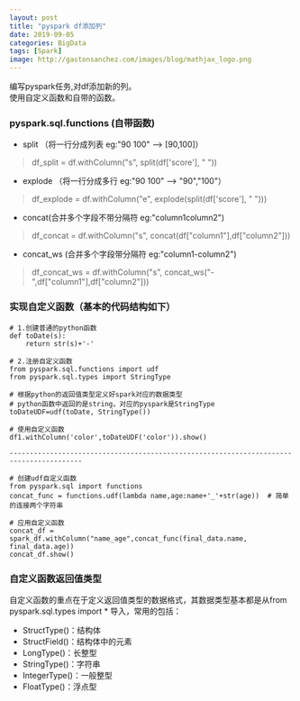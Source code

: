 ```yaml
---
layout: post
title: "pyspark df添加列"
date: 2019-09-05
categories: BigData
tags: [Spark]
image: http://gastonsanchez.com/images/blog/mathjax_logo.png
---
```

编写pyspark任务,对df添加新的列。  
使用自定义函数和自带的函数。
<!-- more -->
### pyspark.sql.functions (自带函数)
* split （将一行分成列表 eg:"90 100" --> [90,100]）
> df_split = df.withColumn("s", split(df['score'], " "))
* explode （将一行分成多行 eg:"90 100" --> "90","100"）
> df_explode = df.withColumn("e", explode(split(df['score'], " ")))
* concat(合并多个字段不带分隔符 eg:"column1column2")
> df_concat = df.withColumn("s", concat(df["column1"],df["column2"]))
* concat_ws (合并多个字段带分隔符 eg:"column1-column2")
> df_concat_ws = df.withColumn("s", concat_ws("-",df["column1"],df["column2"]))


### 实现自定义函数（基本的代码结构如下）
    
    # 1.创建普通的python函数
    def toDate(s):
        return str(s)+'-'
    
    # 2.注册自定义函数
    from pyspark.sql.functions import udf
    from pyspark.sql.types import StringType
    
    # 根据python的返回值类型定义好spark对应的数据类型
    # python函数中返回的是string，对应的pyspark是StringType
    toDateUDF=udf(toDate, StringType())  
    
    # 使用自定义函数
    df1.withColumn('color',toDateUDF('color')).show()
    
    ----------------------------------------------------------------------------------------
    
    # 创建udf自定义函数
    from pyspark.sql import functions
    concat_func = functions.udf(lambda name,age:name+'_'+str(age))  # 简单的连接两个字符串
    
    # 应用自定义函数
    concat_df = spark_df.withColumn("name_age",concat_func(final_data.name, final_data.age))
    concat_df.show()
    

### 自定义函数返回值类型
自定义函数的重点在于定义返回值类型的数据格式，其数据类型基本都是从from pyspark.sql.types import * 导入，常用的包括： 
- StructType()：结构体 
- StructField()：结构体中的元素 
- LongType()：长整型 
- StringType()：字符串 
- IntegerType()：一般整型 
- FloatType()：浮点型


